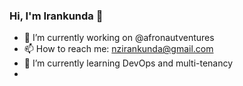 ### Hi, I'm Irankunda 👋

- 🔭 I’m currently working on @afronautventures
- 📫 How to reach me: nzirankunda@gmail.com
- 🌱 I’m currently learning DevOps and multi-tenancy 
- 

<!--
**cnkunda/cnkunda** is a ✨ _special_ ✨ repository because its `README.md` (this file) appears on your GitHub profile.

Here are some ideas to get you started:

- 👯 I’m looking to collaborate on building startups in Africa
- 🤔 I’m looking for help with ...
- 😄 Pronouns: ...
-->
